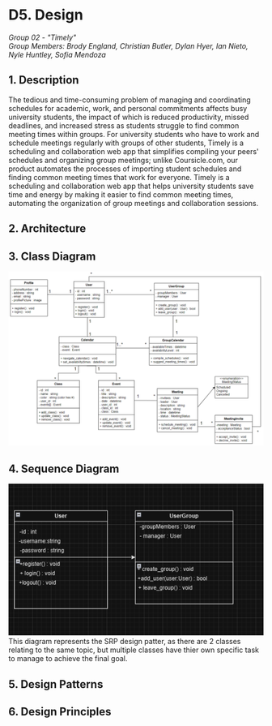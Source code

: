 # D5. Design

_Group 02 - "Timely"_\
_Group Members: Brody England, Christian Butler, Dylan Hyer, Ian Nieto, Nyle Huntley, Sofia Mendoza_

## 1. Description
The tedious and time-consuming problem of managing and coordinating schedules for academic, work, and personal commitments affects busy university students, the impact of which is reduced productivity, missed deadlines, and increased stress as students struggle to find common meeting times within groups. For university students who have to work and schedule meetings regularly with groups of other students, Timely is a scheduling and collaboration web app that simplifies compiling your peers' schedules and organizing group meetings; unlike Coursicle.com, our product automates the processes of importing student schedules and finding common meeting times that work for everyone. Timely is a scheduling and collaboration web app that helps university students save time and energy by making it easier to find common meeting times, automating the organization of group meetings and collaboration sessions.

## 2. Architecture


## 3. Class Diagram
![Class Diagram](class_diagram.png)

## 4. Sequence Diagram
![SRP Diagram](SRP.png)
<br>
This diagram represents the SRP design patter, as there are 2 classes relating to the same topic, but multiple classes have thier own specific task to manage to achieve the final goal. 

## 5. Design Patterns


## 6. Design Principles
